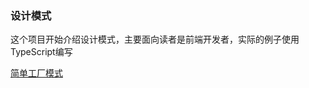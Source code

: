 ### 设计模式
这个项目开始介绍设计模式，主要面向读者是前端开发者，实际的例子使用TypeScript编写


[简单工厂模式](https://mp.weixin.qq.com/s?__biz=Mzg3ODA3OTgxNw==&mid=2247483696&idx=1&sn=74afac6c5b1b58b9210e19a5cc15fb41&chksm=cf187b16f86ff200e5e1642cad9b7eae7877154b8f03bb2763ad4b56c0934216d6742a3610dc&token=164442070&lang=zh_CN#rd)
